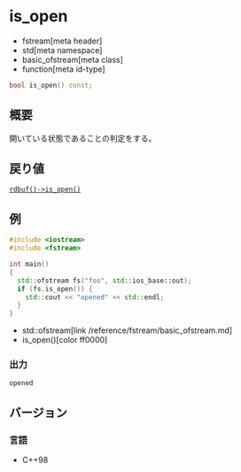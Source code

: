 # is_open
* fstream[meta header]
* std[meta namespace]
* basic_ofstream[meta class]
* function[meta id-type]

```cpp
bool is_open() const;
```

## 概要

開いている状態であることの判定をする。

## 戻り値

[`rdbuf()->is_open()`](/reference/fstream/basic_filebuf/is_open.md)

## 例

```cpp example
#include <iostream>
#include <fstream>

int main()
{
  std::ofstream fs("foo", std::ios_base::out);
  if (fs.is_open()) {
    std::cout << "opened" << std::endl;
  }
}
```
* std::ofstream[link /reference/fstream/basic_ofstream.md]
* is_open()[color ff0000]

### 出力

```
opened
```

## バージョン
### 言語
- C++98

